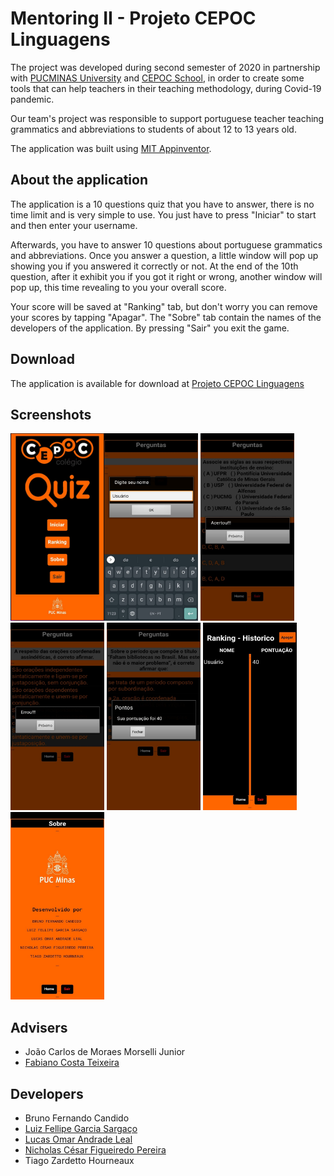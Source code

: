 # Mentoring II - Projeto CEPOC Linguagens
The project was developed during second semester of 2020 in partnership with [PUCMINAS University](https://www.pucpcaldas.br/) and 
[CEPOC School](http://cepoc.com.br/), in order to create some tools that can help teachers in their teaching methodology, during Covid-19 pandemic. 

Our team's project was responsible to support portuguese teacher teaching grammatics and abbreviations to students of about 12 to 13 years old.

The application was built using [MIT Appinventor](https://appinventor.mit.edu/).

## About the application

The application is a 10 questions quiz that you have to answer, there is no time limit and is very simple to use. 
You just have to press "Iniciar" to start and then enter your username. 

Afterwards, you have to answer 10 questions about portuguese grammatics and abbreviations. 
Once you answer a question, a little window will pop up showing you if you answered it correctly or not. At the end of the 10th question, 
after it exhibit you if you got it right or wrong, another window will pop up, this time revealing to you your overall score. 

Your score will be saved at "Ranking" tab, but don't worry you can remove your scores by tapping "Apagar".
The "Sobre" tab contain the names of the developers of the application.
By pressing "Sair" you exit the game. 

## Download

The application is available for download at [Projeto CEPOC Linguagens](https://mega.nz/file/Iognkaya#xB5JyBMbw21uf02GKDjZ2NmbKWgODO3dtfmDA_mX-yw) 

## Screenshots

<p align="left" >
  
  <img align="left" src="media/1.png" width="150px" height="300px">
  <img display="inline" src="screenshots/2.jpeg" width="150px" height="300px">
  <img display="inline" src="screenshots/3.jpeg" width="150px" height="300px">
  <img display="inline" src="screenshots/4.jpeg" width="150px" height="300px">
  <img display="inline" src="screenshots/5.jpeg" width="150px" height="300px">
  <img display="inline" src="screenshots/6.jpeg" width="150px" height="300px">
  <img display="inline" src="screenshots/7.jpeg" width="150px" height="300px">
  
</p>
  
## Advisers 

* João Carlos de Moraes Morselli Junior
* [Fabiano Costa Teixeira](https://github.com/fabianocostateixeira)

## Developers 

* Bruno Fernando Candido
* [Luiz Fellipe Garcia Sargaço](https://github.com/LuizFGarcia)
* [Lucas Omar Andrade Leal](https://github.com/lucasoal)
* [Nicholas César Figueiredo Pereira](https://github.com/nicholascfp)
* Tiago Zardetto Hourneaux
